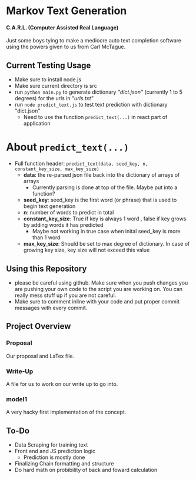 # Markov Text Generation
#### C.A.R.L. (Computer Assisted Real Language)
Just some boys tying to make a mediocre auto text completion software using the powers given to us from Carl McTague. 

## Current Testing Usage

- Make sure to install node.js
- Make sure current directory is src
- run ```python main.py``` to generate dictionary *"dict.json"* (currently 1 to 5 degrees) for the urls in *"urls.txt"*
- run ```node predict_text.js``` to test text prediction with dictionary "dict.json"
  - Need to use the function ```predict_text(...)``` in react part of application 
# About ```predict_text(...)```
- Full function header: ```predict_text(data, seed_key, n, constant_key_size, max_key_size)```
  - **data**: the re-parsed json file back into the dictionary of arrays of arrays
    - Currently parsing is done at top of the file. Maybe put into a function?
  - **seed_key**: seed_key is the first word (or phrase) that is used to begin text generation
  - **n**: number of words to predict in total
  - **constant_key_size**: True if key is always 1 word , false if key grows by adding words it has predicted
    - Maybe not working in true case when inital seed_key is more than 1 word
  - **max_key_size**: Should be set to max degree of dictionary. In case of growing key size, key size will not exceed this value


## Using this Repository
- please be careful using github. Make sure when you push changes you are pushing your own code to the script you are working on. You can really mess stuff up if you are not careful.
- Make sure to comment inline with your code and put proper commit messages with every commit.
## Project Overview
### Proposal
 Our proposal and LaTex file.
### Write-Up
 A file for us to work on our write up to go into.
### model1
 A very hacky first implementation of the concept. 
## To-Do
- Data Scraping for training text
- Front end and JS prediction logic
   - Prediction is mostly done
- Finalizing Chain formatting and structure
- Do hard math on probibility of back and foward calculation 
